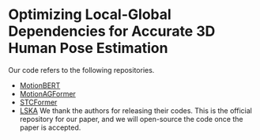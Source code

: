 #  Optimizing Local-Global Dependencies for Accurate 3D Human Pose Estimation
Our code refers to the following repositories.
- [MotionBERT](https://github.com/Walter0807/MotionBERT)
- [MotionAGFormer](https://github.com/TaatiTeam/MotionAGFormer)
- [STCFormer](https://github.com/zhenhuat/STCFormer)
- [LSKA](https://github.com/StevenLauHKHK/Large-Separable-Kernel-Attention) 
We thank the authors for releasing their codes.
This is the official repository for our paper, and we will open-source the code once the paper is accepted.
